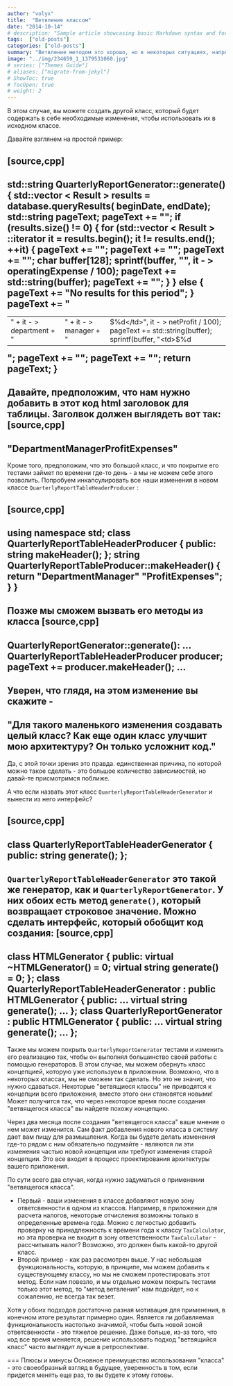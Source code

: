 ```yaml
---
author: "volyx"
title:  "Ветвление классом"
date: "2014-10-14"
# description: "Sample article showcasing basic Markdown syntax and formatting for HTML elements."
tags:  ["old-posts"]
categories: ["old-posts"]
summary: "Ветвление методом это хорошо, но в некоторых ситуациях, например с кучей зависимоcтей, этот подход проигрывает другой технике. Рассмотрим ситуацию, когда вы должны внести изменения в класс, но нет никакой возможности создать зависимые объекты для тестирования. Получается, что не возможно вставить ответвляющийся метод и покрыть его тестами. Возможно, ваш класс просто зависит от тяжелых в создании объектов или имеет какие-то скрытые зависимости. Чтобы избавится от них, вам нужно сделать глубокий рефакторинг и отделить их, для того чтобы протестировать."
image: "../img/234659_1_1379531060.jpg"
# series: ["Themes Guide"]
# aliases: ["migrate-from-jekyl"]
# ShowToc: true
# TocOpen: true
# weight: 2
---
```


В этом случае, вы можете создать другой класс, который будет содержать в себе необходимые изменения, чтобы использовать их в исходном классе. 

Давайте взглянем на простой пример:

[source,cpp]
----
std::string QuarterlyReportGenerator::generate()
{
    std::vector < Result > results = database.queryResults(
        beginDate, endDate);
    std::string pageText;
    pageText += "<html><head><title>"
    "Quarterly Report"
    "</title></head><body><table>";
    if (results.size() != 0) {
        for (std::vector < Result > ::iterator it = results.begin(); it != results.end(); ++it) {
            pageText += "<tr>";
            pageText += "<td>" + it - > department + "</td>";
            pageText += "<td>" + it - > manager + "</td>";
            char buffer[128];
            sprintf(buffer, "<td>$%d</td>", it - > netProfit / 100);
            pageText += std::string(buffer);
            sprintf(buffer, "<td>$%d</td>", it - > operatingExpense / 100);
            pageText += std::string(buffer);
            pageText += "</tr>";
        }
    } else {
        pageText += "No results for this period";
    }
    pageText += "</table>";
    pageText += "</body>";
    pageText += "</html>";
    return pageText;
}
----
Давайте, предположим, что нам нужно добавить в этот код html заголовок для таблицы. Заголвок должен выглядеть вот так:
[source,cpp]
----
"<tr><td>Department</td><td>Manager</td><td>Profit</td><td>Expenses</td></tr>"
----
Кроме того, предположим, что это большой класс, и что покрытие его тестами займет по времени где-то день - а мы не можем себе этого позволить. Попробуем инкапсулировать все наши изменения в новом классе  `QuarterlyReportTableHeaderProducer` :

[source,cpp]
----
using namespace std;
class QuarterlyReportTableHeaderProducer
{
	public:
	 string makeHeader();
	};
	string QuarterlyReportTableProducer::makeHeader()
	{
	 return "<tr><td>Department</td><td>Manager</td>"
	 "<td>Profit</td><td>Expenses</td>";
	}
}	
----
Позже мы сможем вызвать его методы из класса 
[source,cpp]
----
QuarterlyReportGenerator::generate():
...
QuarterlyReportTableHeaderProducer producer;
pageText += producer.makeHeader();
...
----

Уверен, что глядя, на этом изменение вы скажите - 
----
"Для такого маленького изменения создавать целый класс? Как еще один класс улучшит мою архитектуру? Он только усложнит код."
----
Да, с этой точки зрения это правда. единственная причина, по которой можно такое сделать - это большое количество зависимостей, но давай-те присмотримся поближе.

А что если назвать этот класс `QuarterlyReportTableHeaderGenerator` и вынести из него интерфейс?

[source,cpp]
----
class QuarterlyReportTableHeaderGenerator
{
	public:
	 string generate();
};
----
`QuarterlyReportTableHeaderGenerator` это такой же генератор, как и `QuarterlyReportGenerator`. У них обоих есть метод `generate()`, который возвращает строковое значение. Можно сделать интерфейс, который обобщит код создания:
[source,cpp]
----
class HTMLGenerator
{
public:
 virtual ~HTMLGenerator() = 0;
 virtual string generate() = 0;
};
class QuarterlyReportTableHeaderGenerator : public HTMLGenerator
{
public:
 ...
 virtual string generate();
 ...
};
class QuarterlyReportGenerator : public HTMLGenerator
{
public:
 ...
 virtual string generate();
 ...
};
----
Также мы можем покрыть `QuarterlyReportGenerator` тестами и изменить его реализацию так, чтобы он выполнял большинство своей работы с помощью генераторов. 
В этом случае, мы можем обернуть класс концепцией, которую уже используем в приложении. Возможно, что в некоторых классах, мы не сможем так сделать. Но это не значит, что нужно сдаваться. Некоторые "ветвящиеся классы" не приводятся к концепции всего приложения, вместо этого они становятся новыми! Может получится так, что через некоторое время после создания "ветвящегося класса" вы найдете похожу концепцию.

Через два месяца после создания "ветвящегося класса" ваше мнение о нем может изменится. Сам факт добавления нового класса в систему дает вам пищу для размышления. Когда вы будете делать изменения где-то рядом с ним обязательно подумайте - являются ли эти изменения частью новой концепции или требуют изменения старой концепции. Это все входит в процесс проектирования архитектуры вашего приложения.

По сути всего два случая, когда нужно задуматься о применении "ветвящегося класса". 

* Первый - ваши изменения в классе добавляют новую зону ответсвенности в одном из классов. Например, в приложении для расчета налогов, некоторые отчисления возможны только в определенные времена года. Можно с легкостью добавить проверку на принадлежность к времени года к классу `TaxCalculator`, но эта проверка не входит в зону ответственности `TaxCalculator` - рассчитывать налог? Возможно, это должен быть какой-то другой класс. 
* Второй пример - как раз рассмотрен выше. У нас небольшая функциональность, которую, в принципе, мы можем добавить к существующему классу, но мы не сможем протестировать этот метод. Если нам повезло, и мы отдельно можем покрыть тестами только этот метод, то "метод ветвления" нам подойдет, но к сожалению, не всегда так везет.


Хотя у обоих подходов достаточно разная мотивация для применения, в конечном итоге результат примерно один. Является ли добавляемая функциональность настолько значимой, чтобы быть новой зоной ответсвенности - это тяжелое решение. Даже больше, из-за того, что код все время меняется, решение использовать подход "ветвящийся класс" часто выглядит лучше в ретроспективе.

=== Плюсы и минусы
Основное преимущество использования "класса" - это своеобразный взгляд в будущее, уверенность в том, если придется менять еще раз, то вы будете к этому готовы. 